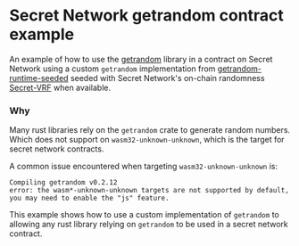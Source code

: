 # Secret Network getrandom contract example

An example of how to use the [getrandom](https://github.com/rust-random/getrandom) library in a contract on Secret
Network using a custom `getrandom` implementation from [getrandom-runtime-seeded](https://github.com/luca992/getrandom-runtime-seeded)
seeded with Secret Network's on-chain randomness [Secret-VRF](https://docs.scrt.network/secret-network-documentation/development/secret-contract-fundamentals/secret-vrf-on-chain-randomness) when available.


### Why
Many rust libraries rely on the `getrandom` crate to generate random numbers.
Which does not support on `wasm32-unknown-unknown`, which is the target for secret network contracts.

A common issue encountered when targeting `wasm32-unknown-unknown` is:
```
Compiling getrandom v0.2.12
error: the wasm*-unknown-unknown targets are not supported by default, you may need to enable the "js" feature.
```

This example shows how to use a custom implementation of `getrandom` to allowing any rust library relying on `getrandom`
to be used in a secret network contract.
